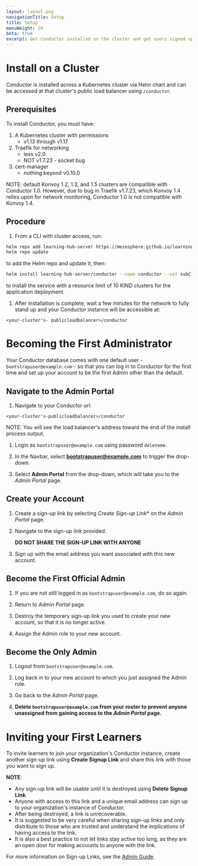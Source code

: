 ```yaml
---
layout: layout.pug
navigationTitle: Setup
title: Setup
menuWeight: 20
beta: true
excerpt: Get Conductor installed on the cluster and get users signed up.
---
```


# Install on a Cluster

Conductor is installed across a Kubernetes cluster via Helm chart and can be accessed at that cluster's public load balancer using `/conductor`.

## Prerequisites

To install Conductor, you must have:

1. A Kubernetes cluster with permissions
    - v1.13 through v1.17
1. Traefik for networking
    - less v2.0
    - NOT v1.7.23 - socket bug
1. cert-manager
    - nothing beyond v0.10.0

NOTE: default Konvoy 1.2, 1.3, and 1.5 clusters are compatible with Conductor 1.0. However, due to bug in Traefik v1.7.23, which Konvoy 1.4 relies upon for network monitoring, Conductor 1.0 is not compatible with Konvoy 1.4.

## Procedure

1. From a CLI with cluster access, run:

```bash
helm repo add learning-hub-server https://mesosphere.github.io/learning-hub-server/charts
helm repo update
```

to add the Helm repo and update it, then:

```bash
helm install learning-hub-server/conductor --name conductor --set subClusters.sshClusters.limit=10
```

to install the service with a resource limit of 10 KIND clusters for the application deployment.

1. After installation is complete, wait a few minutes for the network to fully stand up and your Conductor instance will be accessible at:

```
<your-cluster's- publicloadbalancer>/conductor
```

# Becoming the First Administrator

Your Conductor database comes with one default user - `bootstrapuser@example.com` - so that you can log in to Conductor for the first time and set up your account to be the first Admin other than the default.

## Navigate to the Admin Portal

1. Navigate to your Conductor url:

```
<your-cluster's-publicloadbalancer>/conductor
```
NOTE: You will see the load balancer's address toward the end of the install process output.

1. Login as `bootstrapuser@example.com` using password `deleteme`.

1. In the Navbar, select **bootstrapuser@example.com** to trigger the drop-down.

1. Select **Admin Portal** from the drop-down, which will take you to the *Admin Portal* page.

## Create your Account

1. Create a sign-up link by selecting  *Create Sign-up Link** on the *Admin Portal* page.

1. Navigate to the sign-up link provided.

    **DO NOT SHARE THE SIGN-UP LINK WITH ANYONE**

1. Sign up with the email address you want associated with this new account.

## Become the First Official Admin

1. If you are not still logged in as `bootstrapuser@example.com`, do so again.

1. Return to *Admin Portal* page.

1. Destroy the temporary sign-up link you used to create your new account, so that it is no longer active.

1. Assign the Admin role to your new account.

## Become the Only Admin

1. Logout from `bootstrapuser@example.com`.

1. Log back in to your new account to which you just assigned the Admin role.

1. Go back to the *Admin Portal* page.

1. **Delete `bootstrapuser@example.com` from your roster to prevent anyone unassigned from gaining access to the *Admin Portal* page.**

# Inviting your First Learners

To invite learners to join your organization's Conductor instance, create another sign-up link using **Create Signup Link** and share this link with those you want to sign up.

**NOTE**:
- Any sign-up link will be usable until it is destroyed using  **Delete Signup Link**.
- Anyone with access to this link and a unique email address can sign up to your organization's instance of Conductor.
- After being destroyed, a link is unrecoverable.
- It is suggested to be very careful when sharing sign-up links and only distribute to those who are trusted and understand  the implications of having access to the link.
- It is also a best practice to not let links stay active too long, as they are an open door for making accounts to anyone with the link.

For more information on Sign-up Links, see the [Admin Guide](/adminguide).
